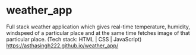 # weather_app
Full stack weather application which gives real-time temperature, humidity, windspeed of a particular place and at the same time fetches image of that particular place. (Tech stack: HTML | CSS | JavaScript)
 https://asthasingh222.github.io/weather_app/
